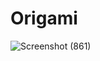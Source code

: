# Origami


![Screenshot (861)](https://user-images.githubusercontent.com/68009977/227005898-87f7df24-eee4-46e8-9782-ea56194bd24b.png)
